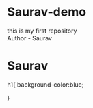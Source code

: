 # Saurav-demo
this is my first repository
<br>
Author - Saurav
<h1>Saurav</h1>
h1{
background-color:blue;

}
